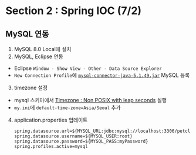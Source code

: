# Section 2 : Spring IOC (7/2)

## MySQL 연동
1) MySQL 8.0 Local에 설치
2) MySQL, Eclipse 연동
  * Eclipse `Window - Show View - Other - Data Source Explorer`
  * `New Connection Profile`에 [`mysql-connector-java-5.1.49.jar`](https://dev.mysql.com/downloads/file/?id=496255) MySQL 등록
3) timezone 설정
  * mysql 스키마에서 [Timezone : Non POSIX with leap seconds](https://downloads.mysql.com/general/timezone_2020a_leaps_sql.zip) 실행
  * `my.ini`에 `default-time-zone=Asia/Seoul` 추가
4) application.properties 업데이트
    ```
    spring.datasource.url=${MYSQL_URL:jdbc:mysql://localhost:3306/petclinic}
    spring.datasource.username=${MYSQL_USER:root}
    spring.datasource.password=${MYSQL_PASS:myPassword}
    spring.profiles.active=mysql
    ```
